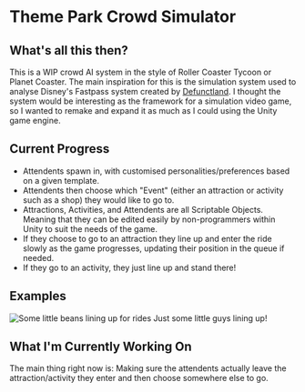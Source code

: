 # Theme Park Crowd Simulator
## What's all this then?
This is a WIP crowd AI system in the style of Roller Coaster Tycoon or Planet Coaster. The main inspiration for this is the simulation system used to analyse Disney's Fastpass system created by [Defunctland](https://youtu.be/9yjZpBq1XBE?t=3469). I thought the system would be interesting as the framework for a simulation video game, so I wanted to remake and expand it as much as I could using the Unity game engine.


## Current Progress

- Attendents spawn in, with customised personalities/preferences based on a given template.
- Attendents then choose which "Event" (either an attraction or activity such as a shop) they would like to go to.
- Attractions, Activities, and Attendents are all Scriptable Objects. Meaning that they can be edited easily by non-programmers within Unity to suit the needs of the game.
- If they choose to go to an attraction they line up and enter the ride slowly as the game progresses, updating their position in the queue if needed. 
- If they go to an activity, they just line up and stand there!


## Examples
![Some little beans lining up for rides](https://media.giphy.com/media/8XejdpgfgSRRvwUrFT/giphy.gif)
Just some little guys lining up!

## What I'm Currently Working On
 
The main thing right now is: Making sure the attendents actually leave the attraction/activity they enter and then choose somewhere else to go.
